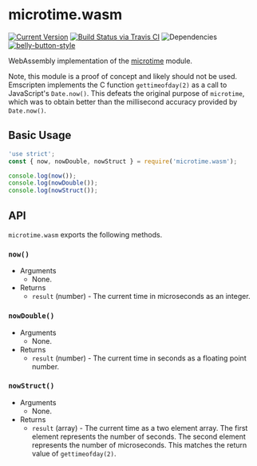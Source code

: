 # microtime.wasm

[![Current Version](https://img.shields.io/npm/v/microtime.wasm.svg)](https://www.npmjs.org/package/microtime.wasm)
[![Build Status via Travis CI](https://travis-ci.org/cjihrig/microtime.wasm.svg?branch=master)](https://travis-ci.org/cjihrig/microtime.wasm)
![Dependencies](http://img.shields.io/david/cjihrig/microtime.wasm.svg)
[![belly-button-style](https://img.shields.io/badge/eslint-bellybutton-4B32C3.svg)](https://github.com/cjihrig/belly-button)

WebAssembly implementation of the [microtime](https://www.npmjs.com/package/microtime) module.

Note, this module is a proof of concept and likely should not be used. Emscripten implements the C function `gettimeofday(2)` as a call to JavaScript's `Date.now()`. This defeats the original purpose of `microtime`, which was to obtain better than the millisecond accuracy provided by `Date.now()`.

## Basic Usage

```javascript
'use strict';
const { now, nowDouble, nowStruct } = require('microtime.wasm');

console.log(now());
console.log(nowDouble());
console.log(nowStruct());
```

## API

`microtime.wasm` exports the following methods.

### `now()`

  - Arguments
    - None.
  - Returns
    - `result` (number) - The current time in microseconds as an integer.

### `nowDouble()`

  - Arguments
    - None.
  - Returns
    - `result` (number) - The current time in seconds as a floating point number.

### `nowStruct()`

  - Arguments
    - None.
  - Returns
    - `result` (array) - The current time as a two element array. The first element represents the number of seconds. The second element represents the number of microseconds. This matches the return value of `gettimeofday(2)`.
